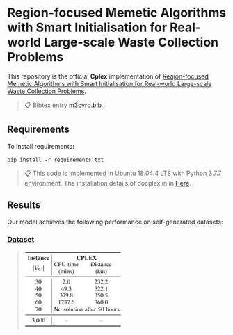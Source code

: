 # Region-focused Memetic Algorithms with Smart Initialisation for Real-world Large-scale Waste Collection Problems

This repository is the official **Cplex** implementation of [Region-focused Memetic Algorithms with Smart Initialisation for Real-world Large-scale Waste Collection Problems](https://www.researchgate.net/publication/343126112_A_Novel_Two-phase_Approach_to_Large-scale_Waste_Collection_Problems). 

>📋  Bibtex entry [m3cvrp.bib](m3cvrp.bib)

## Requirements

To install requirements:

```setup
pip install -r requirements.txt
```

>📋  This code is implemented in Ubuntu 18.04.4 LTS with Python 3.7.7 environment. The installation details  of docplex in in [Here](https://blog.csdn.net/qq_37787732/article/details/107969026?spm=1001.2014.3001.5501).

## Results

Our model achieves the following performance on self-generated datasets:

### [Dataset](/dataset)

>![image-20210604151519040](result.png)

